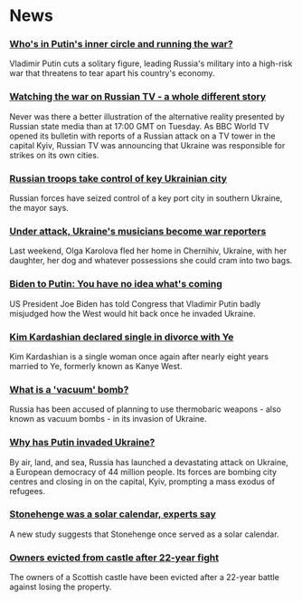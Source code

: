 # News
### [Who's in Putin's inner circle and running the war?](https://www.bbc.com/news/world-europe-60573261)
Vladimir Putin cuts a solitary figure, leading Russia's military into a high-risk war that threatens to tear apart his country's economy.
### [Watching the war on Russian TV - a whole different story](https://www.bbc.com/news/world-europe-60571737)
Never was there a better illustration of the alternative reality presented by Russian state media than at 17:00 GMT on Tuesday. As BBC World TV opened its bulletin with reports of a Russian attack on a TV tower in the capital Kyiv, Russian TV was announcing that Ukraine was responsible for strikes on its own cities.
### [Russian troops take control of key Ukrainian city](https://www.bbc.com/news/world-europe-60597367)
Russian forces have seized control of a key port city in southern Ukraine, the mayor says.
### [Under attack, Ukraine's musicians become war reporters](https://www.bbc.com/news/entertainment-arts-60586817)
Last weekend, Olga Karolova fled her home in Chernihiv, Ukraine, with her daughter, her dog and whatever possessions she could cram into two bags. 
### [Biden to Putin: You have no idea what's coming](https://www.bbc.com/news/world-us-canada-60582210)
US President Joe Biden has told Congress that Vladimir Putin badly misjudged how the West would hit back once he invaded Ukraine.
### [Kim Kardashian declared single in divorce with Ye](https://www.bbc.com/news/world-us-canada-60595993)
Kim Kardashian is a single woman once again after nearly eight years married to Ye, formerly known as Kanye West.
### [What is a 'vacuum' bomb?](https://www.bbc.com/news/business-60571395)
Russia has been accused of planning to use thermobaric weapons - also known as vacuum bombs - in its invasion of Ukraine. 
### [Why has Putin invaded Ukraine?](https://www.bbc.com/news/world-europe-56720589)
By air, land, and sea, Russia has launched a devastating attack on Ukraine, a European democracy of 44 million people. Its forces are bombing city centres and closing in on the capital, Kyiv, prompting a mass exodus of refugees.
### [Stonehenge was a solar calendar, experts say](https://www.bbc.com/news/uk-england-bristol-60573527)
A new study suggests that Stonehenge once served as a solar calendar.
### [Owners evicted from castle after 22-year fight](https://www.bbc.com/news/uk-scotland-glasgow-west-60579467)
The owners of a Scottish castle have been evicted after a 22-year battle against losing the property.

